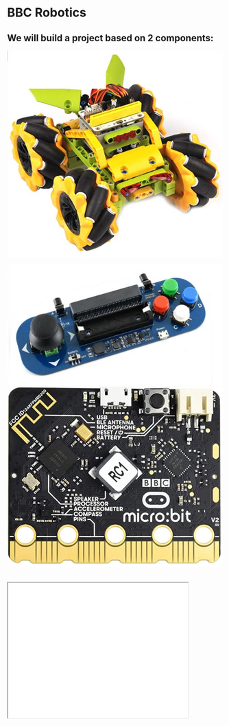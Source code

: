 <html>
<body>
<h1>BBC Robotics</h1>
<h2>We will build a project based on 2 components: </h2>
<a href="https://www.amazon.com/Elecfreaks-microbit-Wonder-Rugged-Micro/dp/B088TQYB7B/ref=sxts_sxwds-bia-wc-drs1_0?cv_ct_cx=microbit+car&dchild=1&keywords=microbit+car&pd_rd_i=B088TQYB7B&pd_rd_r=63726b64-dec4-4c42-bd85-df0a07dea28d&pd_rd_w=jOTxA&pd_rd_wg=imjTM&pf_rd_p=c33e4373-edb9-47f9-a7e6-5d3d6a7a4ad0&pf_rd_r=WVW676HHJPN65A1NJFG3&psc=1&qid=1608512786&sr=1-1-5e875a02-02b1-4426-9916-8a5c26cd5a14"><img src="docs/images/microbitCar.jpg"></a><br>

<a href="https://www.amazon.com/Elecfreaks-microbit-Joystick-Wireless-Control/dp/B08HD557QJ/ref=sr_1_1?dchild=1&keywords=microbit+joystick&qid=1608513026&sr=8-1"><img src="docs/images/joystick.jpg"></a><br>
<a href="https://www.amazon.com/Waveshare-BBC-Micro-Built-Microphone/dp/B08P8GKDV9/ref=sr_1_5?dchild=1&keywords=micro+bit+speaker&qid=1608513456&sr=8-5"><img src="docs/images/microbit.jpg"></a><br>

<br>
<iframe width="420" height="315"
src="docs/vidoes/IMG_7662.mov">
</iframe>
<br>
</body>
</html>